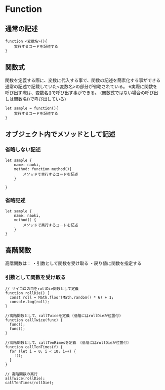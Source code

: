 
# Function

## 通常の記述
```
function <変数名>(){
	実行するコードを記述する
}
```

## 関数式
関数を定義する際に、変数に代入する事で、関数の記述を簡素化する事ができる
通常の記述で記載していた<変数名>の部分が省略されている。
※実際に関数を呼び出す際は、変数名()で呼び出す事ができる。
(関数式ではない場合の呼び出しは関数名()で呼び出している)
```
let sample = function(){
	実行するコードを記述する	
}
```

## オブジェクト内でメソッドとして記述
### 省略しない記述
```
let sample {
	name: naoki,
	method: function method(){
		メソッドで実行するコードを記述
	}
	
}
```

### 省略記述
```
let sample {
	name: naoki,
	method() {
		メソッドで実行するコードを記述
	}	
}
```

## 高階関数

高階関数は：
・引数として関数を受け取る
・戻り値に関数を指定する

### 引数として関数を受け取る
```
// サイコロの目をrollDie関数として定義
function rollDie() {
  const roll = Math.floor(Math.random() * 6) + 1;
  console.log(roll);
}

//高階関数として、callTwiceを定義 (低階にはrollDieが位置付)
function callTwice(func) {
  func();
  func();
}

//高階関数として、callTenRimesを定義　(低階にはrollDieが位置付)
function callTenTimes(f) {
  for (let i = 0; i < 10; i++) {
    f();
  }
}

// 高階関数の実行
allTwice(rollDie);
callTenTimes(rollDie);
```

